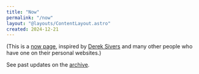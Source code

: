 ```yaml
---
title: "Now"
permalink: "/now"
layout: "@layouts/ContentLayout.astro"
created: 2024-12-21
---
```


(This is a [now page](https://nownownow.com/about), inspired by [Derek Sivers](https://sive.rs/) and many other people who have one on their personal websites.)

See past updates on the [archive](/then).
